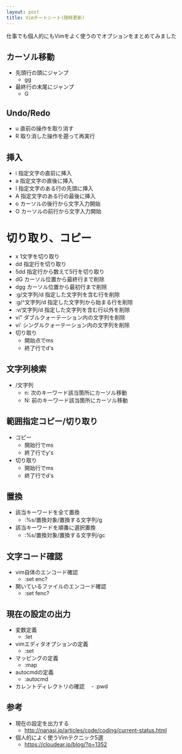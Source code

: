 ```yaml
---
layout: post
title: Vimチートシート(随時更新)
---
```

仕事でも個人的にもVimをよく使うのでオプションをまとめてみました
<!-- more -->

## カーソル移動
- 先頭行の頭にジャンプ
  - gg
- 最終行の末尾にジャンプ
  - G

## Undo/Redo
- u  直前の操作を取り消す
- R  取り消した操作を遡って再実行

## 挿入
- i  指定文字の直前に挿入
- a  指定文字の直後に挿入
- I  指定文字のある行の先頭に挿入
- A  指定文字のある行の最後に挿入
- o  カーソルの後行から文字入力開始
- O  カーソルの前行から文字入力開始

# 切り取り、コピー
- x   1文字を切り取り
- dd 	指定行を切り取り
- 5dd	指定行から数えて5行を切り取り
- dG  カーソル位置から最終行まで削除
- dgg カーソル位置から最初行まで削除
- :g/文字列/d 指定した文字列を含む行を削除
- :g/^文字列/d 指定した文字列から始まる行を削除
- :v/文字列/d 指定した文字列を含む行以外を削除
- vi"  ダブルクォーテーション内の文字列を削除
- vi'  シングルクォーテーション内の文字列を削除
- 切り取り
  - 開始点でms
  - 終了行でd's

## 文字列検索
- /文字列
  - n: 次のキーワード該当箇所にカーソル移動
  - N: 前のキーワード該当箇所にカーソル移動

## 範囲指定コピー/切り取り
- コピー
  - 開始行でms
  - 終了行でy's
- 切り取り
  - 開始行でms
  - 終了行でd's

## 置換
- 該当キーワードを全て置換
  - :%s/置換対象/置換する文字列/g
- 該当キーワードを順番に選択置換
  - :%s/置換対象/置換する文字列/gc

## 文字コード確認
- vim自体のエンコード確認
  - :set enc?
- 開いているファイルのエンコード確認
  - :set fenc?

## 現在の設定の出力
- 変数定義
  - :let
- vimエディタオプションの定義
  - :set
- マッピングの定義
  - :map
- autocmdの定義
  - :autocmd
- カレントディレクトリの確認
　- :pwd


## 参考
- 現在の設定を出力する
  - http://nanasi.jp/articles/code/coding/current-status.html
- 個人的によく使うVimテクニック5選
  - https://cloudear.jp/blog/?p=1352

